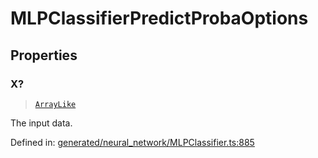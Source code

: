 # MLPClassifierPredictProbaOptions

## Properties

### X?

> [`ArrayLike`](../types/ArrayLike.md)

The input data.

Defined in:  [generated/neural\_network/MLPClassifier.ts:885](https://github.com/transitive-bullshit/scikit-learn-ts/blob/122b3c0/packages/sklearn/src/generated/neural_network/MLPClassifier.ts#L885)
